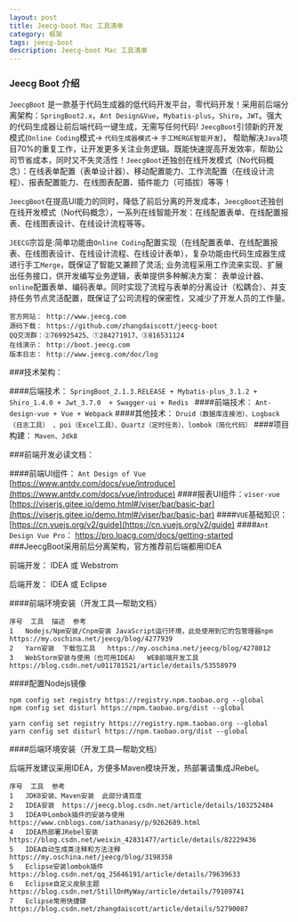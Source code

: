 ```yaml
---
layout: post
title: Jeecg-boot Mac 工具清单
category: 框架
tags: jeecg-boot
description: Jeecg-boot Mac 工具清单
---
```

### Jeecg Boot 介绍

`JeecgBoot` 是一款基于代码生成器的低代码开发平台，零代码开发！采用前后端分离架构：`SpringBoot2.x`，`Ant Design&Vue`，`Mybatis-plus`，`Shiro`，`JWT`。强大的代码生成器让前后端代码一键生成，无需写任何代码! `JeecgBoot`引领新的开发模式(`Online Coding`模式-> `代码生成器模式`-> `手工MERGE智能开发`)， 帮助解决`Java`项目70%的重复工作，让开发更多关注业务逻辑。既能快速提高开发效率，帮助公司节省成本，同时又不失灵活性！`JeecgBoot`还独创在线开发模式（No代码概念）：在线表单配置（表单设计器）、移动配置能力、工作流配置（在线设计流程）、报表配置能力、在线图表配置、插件能力（可插拔）等等！

`JeecgBoot`在提高UI能力的同时，降低了前后分离的开发成本，`JeecgBoot`还独创在线开发模式（No代码概念），一系列在线智能开发：在线配置表单、在线配置报表、在线图表设计、在线设计流程等等。

`JEECG`宗旨是:简单功能由`Online Coding`配置实现（在线配置表单、在线配置报表、在线图表设计、在线设计流程、在线设计表单），复杂功能由代码生成器生成进行手工`Merge`，既保证了智能又兼顾了灵活;
业务流程采用工作流来实现、扩展出任务接口，供开发编写业务逻辑，表单提供多种解决方案： 表单设计器、`online`配置表单、编码表单。同时实现了流程与表单的分离设计（松耦合）、并支持任务节点灵活配置，既保证了公司流程的保密性，又减少了开发人员的工作量。

```
官方网站： http://www.jeecg.com
源码下载： https://github.com/zhangdaiscott/jeecg-boot
QQ交流群：②769925425、①284271917、③816531124
在线演示： http://boot.jeecg.com
版本日志： http://www.jeecg.com/doc/log

```

###技术架构：

####后端技术： `SpringBoot_2.1.3.RELEASE + Mybatis-plus_3.1.2 + Shiro_1.4.0 + Jwt_3.7.0  + Swagger-ui + Redis `
####前端技术： `Ant-design-vue + Vue + Webpack`
####其他技术： `Druid（数据库连接池）、Logback（日志工具） 、poi（Excel工具）、Quartz（定时任务）、lombok（简化代码）`
####项目构建： `Maven、Jdk8`

###前端开发必读文档：

####前端UI组件： `Ant Design of Vue`
[https://www.antdv.com/docs/vue/introduce](https://www.antdv.com/docs/vue/introduce)
####报表UI组件：`viser-vue`
[https://viserjs.gitee.io/demo.html#/viser/bar/basic-bar](https://viserjs.gitee.io/demo.html#/viser/bar/basic-bar)
####`VUE`基础知识：
[https://cn.vuejs.org/v2/guide](https://cn.vuejs.org/v2/guide)
####`Ant Design Vue Pro`：
[https://pro.loacg.com/docs/getting-started
](https://pro.loacg.com/docs/getting-started
)
###JeecgBoot采用前后分离架构，官方推荐前后端都用IDEA

 前端开发： IDEA 或  Webstrom
 
 后端开发： IDEA 或 Eclipse
 
 
####前端环境安装（开发工具—帮助文档）

```
序号	工具	描述	参考
1	Nodejs/Npm安装/Cnpm安装	JavaScript运行环境，此处使用到它的包管理器npm	https://my.oschina.net/jeecg/blog/4277939
2	Yarn安装	下载包工具	https://my.oschina.net/jeecg/blog/4278012
3	WebStorm安装与使用（也可用IDEA）	WEB前端开发工具	https://blog.csdn.net/u011781521/article/details/53558979

```

####配置Nodejs镜像

```
npm config set registry https://registry.npm.taobao.org --global
npm config set disturl https://npm.taobao.org/dist --global

yarn config set registry https://registry.npm.taobao.org --global
yarn config set disturl https://npm.taobao.org/dist --global

```
####后端环境安装（开发工具—帮助文档）

后端开发建议采用IDEA，方便多Maven模块开发，热部署请集成JRebel。

```
序号	工具	参考
1	JDK8安装、Maven安装	此部分请百度
2	IDEA安装	https://jeecg.blog.csdn.net/article/details/103252484
3	IDEA中Lombok插件的安装与使用	https://www.cnblogs.com/iathanasy/p/9262689.html
4	IDEA热部署JRebel安装	https://blog.csdn.net/weixin_42831477/article/details/82229436
5	IDEA自动生成类注释和方法注释	https://my.oschina.net/jeecg/blog/3198358
5	Eclipse安装lombok插件	https://blog.csdn.net/qq_25646191/article/details/79639633
6	Eclipse自定义皮肤主题	https://blog.csdn.net/StillOnMyWay/article/details/79109741
7	Eclipse常用快捷键	https://blog.csdn.net/zhangdaiscott/article/details/52790087
```

